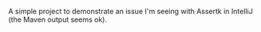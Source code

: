 A simple project to demonstrate an issue I'm seeing with Assertk in IntelliJ (the Maven output seems ok).

